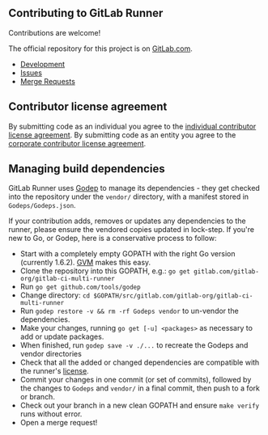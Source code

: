 ## Contributing to GitLab Runner

Contributions are welcome!

The official repository for this project is on [GitLab.com](https://gitlab.com/gitlab-org/gitlab-ci-multi-runner).

* [Development](docs/development/README.md)
* [Issues](https://gitlab.com/gitlab-org/gitlab-ci-multi-runner/issues)
* [Merge Requests](https://gitlab.com/gitlab-org/gitlab-ci-multi-runner/merge_requests)

## Contributor license agreement

By submitting code as an individual you agree to the
[individual contributor license agreement](https://gitlab.com/gitlab-org/gitlab-ce/blob/master/doc/legal/individual_contributor_license_agreement.md).
By submitting code as an entity you agree to the
[corporate contributor license agreement](https://gitlab.com/gitlab-org/gitlab-ce/blob/master/doc/legal/corporate_contributor_license_agreement.md).

## Managing build dependencies

GitLab Runner uses [Godep](https://github.com/tools/godep) to manage its dependencies - they get checked into the repository under the `vendor/` directory, with a manifest
stored in `Godeps/Godeps.json`.

If your contribution adds, removes or updates any dependencies to the runner,
please ensure the vendored copies updated in lock-step. If you're new to Go, or
Godep, here is a conservative process to follow:

* Start with a completely empty GOPATH with the right Go version (currently 1.6.2). [GVM](https://github.com/moovweb/gvm) makes this easy.
* Clone the repository into this GOPATH, e.g.: `go get gitlab.com/gitlab-org/gitlab-ci-multi-runner`
* Run `go get github.com/tools/godep`
* Change directory: `cd $GOPATH/src/gitlab.com/gitlab-org/gitlab-ci-multi-runner`
* Run `godep restore -v && rm -rf Godeps vendor` to un-vendor the dependencies.
* Make your changes, running `go get [-u] <packages>` as necessary to add or update packages.
* When finished, run `godep save -v ./...` to recreate the Godeps and vendor directories
* Check that all the added or changed dependencies are compatible with the runner's [license](LICENSE).
* Commit your changes in one commit (or set of commits), followed by the changes to `Godeps` and `vendor/` in a final commit, then push to a fork or branch.
* Check out your branch in a new clean GOPATH and ensure `make verify` runs without error.
* Open a merge request!
